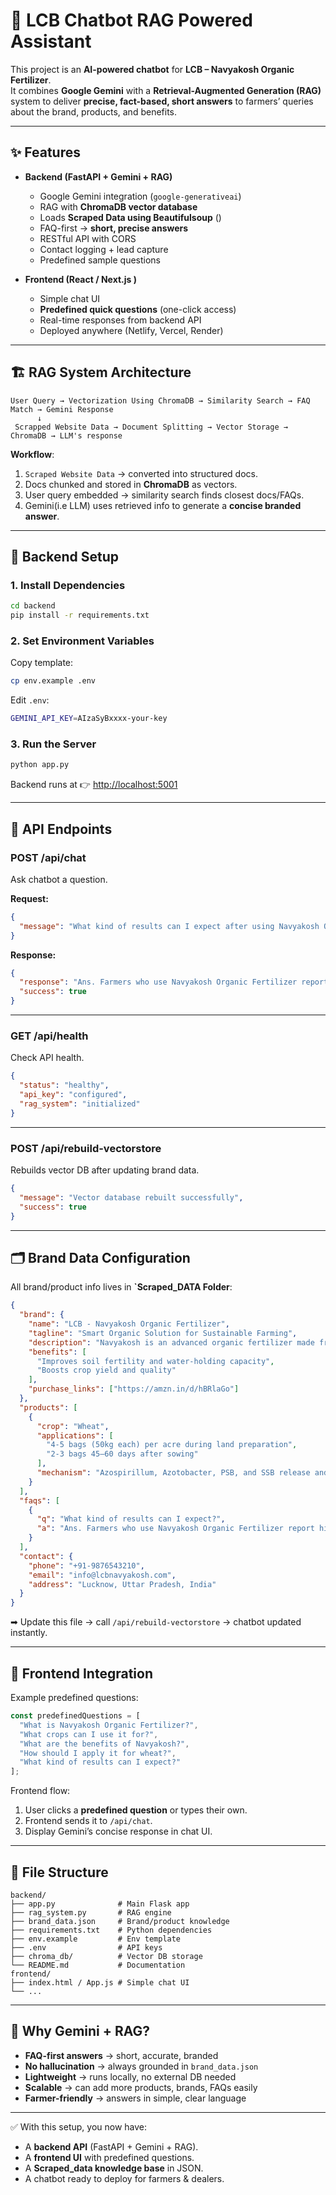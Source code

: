 # 🌱 LCB Chatbot RAG Powered Assistant

This project is an **AI-powered chatbot** for **LCB – Navyakosh Organic Fertilizer**.  
It combines **Google Gemini** with a **Retrieval-Augmented Generation (RAG)** system to deliver **precise, fact-based, short answers** to farmers’ queries about the brand, products, and benefits.

---

## ✨ Features
- **Backend (FastAPI + Gemini + RAG)**  
  - Google Gemini integration (`google-generativeai`)  
  - RAG with **ChromaDB vector database**  
  - Loads **Scraped Data using Beautifulsoup** ()  
  - FAQ-first → **short, precise answers**  
  - RESTful API with CORS  
  - Contact logging + lead capture  
  - Predefined sample questions  

- **Frontend (React / Next.js )**  
  - Simple chat UI  
  - **Predefined quick questions** (one-click access)  
  - Real-time responses from backend API  
  - Deployed anywhere (Netlify, Vercel, Render)  

---

## 🏗️ RAG System Architecture

```
User Query → Vectorization Using ChromaDB → Similarity Search → FAQ Match → Gemini Response
      ↓
 Scrapped Website Data → Document Splitting → Vector Storage → ChromaDB → LLM's response
```

**Workflow**:  
1. `Scraped Website Data` → converted into structured docs.  
2. Docs chunked and stored in **ChromaDB** as vectors.  
3. User query embedded → similarity search finds closest docs/FAQs.  
4. Gemini(i.e LLM) uses retrieved info to generate a **concise branded answer**.  

---

## 🚀 Backend Setup

### 1. Install Dependencies
```bash
cd backend
pip install -r requirements.txt
```

### 2. Set Environment Variables
Copy template:
```bash
cp env.example .env
```
Edit `.env`:
```bash
GEMINI_API_KEY=AIzaSyBxxxx-your-key
```

### 3. Run the Server
```bash
python app.py
```

Backend runs at 👉 [http://localhost:5001](http://localhost:5001)

---

## 📡 API Endpoints

### **POST /api/chat**
Ask chatbot a question.

**Request:**
```json
{
  "message": "What kind of results can I expect after using Navyakosh Organic Fertilizer?"
}
```

**Response:**
```json
{
  "response": "Ans. Farmers who use Navyakosh Organic Fertilizer report higher yields, healthier crops, and improved soil quality. Studies have shown a 29% increase in grain yield and a 24.8% improvement in seed weight compared to chemical fertilisers.",
  "success": true
}
```

---

### **GET /api/health**
Check API health.
```json
{
  "status": "healthy",
  "api_key": "configured",
  "rag_system": "initialized"
}
```

---

### **POST /api/rebuild-vectorstore**
Rebuilds vector DB after updating brand data.
```json
{
  "message": "Vector database rebuilt successfully",
  "success": true
}
```

---

## 🗂️ Brand Data Configuration

All brand/product info lives in **`Scraped_DATA Folder**:  

```json
{
  "brand": {
    "name": "LCB - Navyakosh Organic Fertilizer",
    "tagline": "Smart Organic Solution for Sustainable Farming",
    "description": "Navyakosh is an advanced organic fertilizer made from cow dung...",
    "benefits": [
      "Improves soil fertility and water-holding capacity",
      "Boosts crop yield and quality"
    ],
    "purchase_links": ["https://amzn.in/d/hBRlaGo"]
  },
  "products": [
    {
      "crop": "Wheat",
      "applications": [
        "4-5 bags (50kg each) per acre during land preparation",
        "2-3 bags 45–60 days after sowing"
      ],
      "mechanism": "Azospirillum, Azotobacter, PSB, and SSB release and fix nutrients for wheat."
    }
  ],
  "faqs": [
    {
      "q": "What kind of results can I expect?",
      "a": "Ans. Farmers who use Navyakosh Organic Fertilizer report higher yields..."
    }
  ],
  "contact": {
    "phone": "+91-9876543210",
    "email": "info@lcbnavyakosh.com",
    "address": "Lucknow, Uttar Pradesh, India"
  }
}
```

➡ Update this file → call `/api/rebuild-vectorstore` → chatbot updated instantly.

---

## 💬 Frontend Integration

Example predefined questions:  

```javascript
const predefinedQuestions = [
  "What is Navyakosh Organic Fertilizer?",
  "What crops can I use it for?",
  "What are the benefits of Navyakosh?",
  "How should I apply it for wheat?",
  "What kind of results can I expect?"
];
```

Frontend flow:  
1. User clicks a **predefined question** or types their own.  
2. Frontend sends it to `/api/chat`.  
3. Display Gemini’s concise response in chat UI.  

---

## 📂 File Structure
```
backend/
├── app.py              # Main Flask app
├── rag_system.py       # RAG engine
├── brand_data.json     # Brand/product knowledge
├── requirements.txt    # Python dependencies
├── env.example         # Env template
├── .env                # API keys
├── chroma_db/          # Vector DB storage
└── README.md           # Documentation
frontend/
├── index.html / App.js # Simple chat UI
└── ...
```

---

## 🔮 Why Gemini + RAG?
- **FAQ-first answers** → short, accurate, branded  
- **No hallucination** → always grounded in `brand_data.json`  
- **Lightweight** → runs locally, no external DB needed  
- **Scalable** → can add more products, brands, FAQs easily  
- **Farmer-friendly** → answers in simple, clear language  

---

✅ With this setup, you now have:  
- A **backend API** (FastAPI + Gemini + RAG).  
- A **frontend UI** with predefined questions.  
- A **Scraped_data knowledge base** in JSON.  
- A chatbot ready to deploy for farmers & dealers.  
